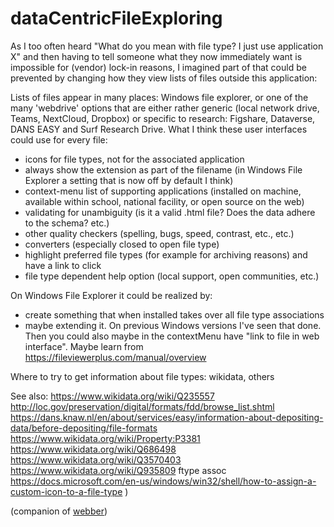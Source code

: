 # dataCentricFileExploring
As I too often heard "What do you mean with file type? I just use application X" and then having to tell someone what they now immediately want is impossible for (vendor) lock-in reasons, I imagined part of that could be prevented by changing how they view lists of files outside this application:

Lists of files appear in many places: Windows file explorer, or one of the many 'webdrive' options that are either rather generic (local network drive, Teams, NextCloud, Dropbox) or specific to research: Figshare, Dataverse, DANS EASY and Surf Research Drive. What I think these user interfaces could use for every file:
- icons for file types, not for the associated application
- always show the extension as part of the filename (in Windows File Explorer a setting that is now off by default I think)
- context-menu list of supporting applications (installed on machine, available within school, national facility, or open source on the web)
- validating for unambiguity (is it a valid .html file? Does the data adhere to the schema? etc.)
- other quality checkers (spelling, bugs, speed, contrast, etc., etc.)
- converters (especially closed to open file type)
- highlight preferred file types (for example for archiving reasons) and have a link to click
- file type dependent help option (local support, open communities, etc.)

On Windows File Explorer it could be realized by:
- create something that when installed takes over all file type associations
- maybe extending it. On previous Windows versions I've seen that done. Then you could also maybe in the contextMenu have "link to file in web interface". Maybe learn from https://fileviewerplus.com/manual/overview

Where to try to get information about file types: wikidata, others

See also:
https://www.wikidata.org/wiki/Q235557
http://loc.gov/preservation/digital/formats/fdd/browse_list.shtml
https://dans.knaw.nl/en/about/services/easy/information-about-depositing-data/before-depositing/file-formats
https://www.wikidata.org/wiki/Property:P3381
https://www.wikidata.org/wiki/Q686498
https://www.wikidata.org/wiki/Q3570403
https://www.wikidata.org/wiki/Q935809
ftype
assoc
https://docs.microsoft.com/en-us/windows/win32/shell/how-to-assign-a-custom-icon-to-a-file-type
)

 (companion of [webber](https://github.com/steltenpower/webber))

